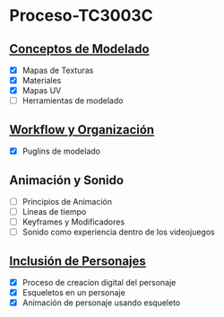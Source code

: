 # Proceso-TC3003C

## [Conceptos de Modelado](/Conceptos%20de%20Modelado)
- [x] Mapas de Texturas
- [x] Materiales
- [x] Mapas UV
- [ ] Herramientas de modelado

## [Workflow y Organización](/Workflow%20y%20Organizacion)
- [x] Puglins de modelado

## Animación y Sonido
- [ ] Principios de Animación
- [ ] Líneas de tiempo
- [ ] Keyframes y Modificadores
- [ ] Sonido como experiencia dentro de los videojuegos

## [Inclusión de Personajes](/Inclusion%20de%20Personajes)
- [x] Proceso de creacion digital del personaje
- [x] Esqueletos en un personaje
- [x] Animación de personaje usando esqueleto
